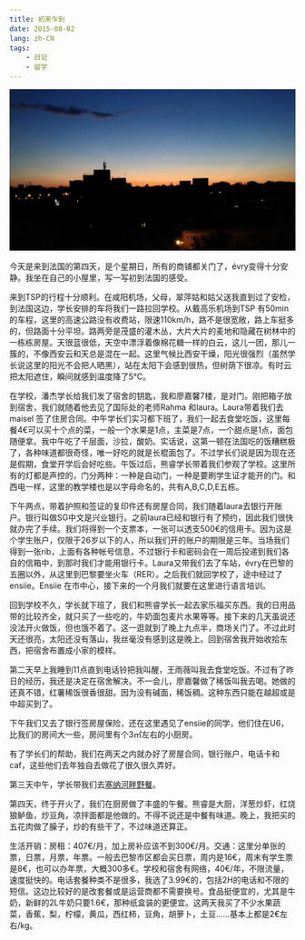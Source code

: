 ```yaml
---
title: 初来乍到
date: 2015-08-02
lang: zh-CN
tags:
	- 日记
	- 留学
---
```


![newcomer](/images/newcomer.png)

今天是来到法国的第四天，是个星期日，所有的商铺都关门了，évry变得十分安静。我坐在自己的小屋里，写一写初到法国的感受。

来到TSP的行程十分顺利。在咸阳机场，父母，翠萍姑和姑父送我直到过了安检，到法国这边，学长安排的车将我们一路拉回学校。从戴高乐机场到TSP 有50min  的车程，这里的高速公路没有收费站，限速110km/h，路不是很宽敞，路上车挺多的，但路面十分平坦。路两旁是茂盛的灌木丛，大片大片的麦地和隐藏在树林中的一栋栋房屋。天很蓝很低，天空中漂浮着像棉花糖一样的白云，这儿一团，那儿一簇的，不像西安云和天总是混在一起。这里气候比西安干燥，阳光很强烈（虽然学长说这里的阳光不会把人晒黑），站在太阳下会感到很热，但树荫下很凉。有时云把太阳遮住，瞬间就感到温度降了5℃。

在学校，潘杰学长给我们发了宿舍的钥匙，我和廖嘉馨7楼，是对门。刚把箱子放到宿舍，我们就随着他去见了国际处的老师Rahma  和laura。Laura带着我们去maisel  签了住房合同。中午学长们实习都下班了，我们一起去食堂吃饭，这里每餐4€可以买十个点的菜，一般一个水果是1点，主菜是7点，一个甜点是1点，面包随便拿。我中午吃了千层面，沙拉，酸奶。实话说，这第一顿在法国吃的饭糟糕极了，各种味道都很奇怪，唯一好吃的就是长棍面包了。不过学长们说是因为现在还是假期，食堂开学后会好吃些。午饭过后，熊睿学长带着我们参观了学校。这里所有的灯都是声控的，门分两种：一种是自动门，一种是要刷学生证才能开的门。和西电一样，这里的教学楼也是以字母命名的，共有A,B,C,D,E五栋。

下午两点，带着护照和签证的复印件还有房屋合同，我们随着laura去银行开账户。银行叫做SG中文是兴业银行。之前laura已经和银行有了预约，因此我们很快就办完了手续。我们将得到一个支票本，一张可以透支500€的信用卡。因为这是个学生账户，仅限于26岁以下的人，所以我们开的账户的期限是三年。当场我们得到一张rib，上面有各种帐号信息，不过银行卡和密码会在一周后投递到我们各自的信箱中，到那时我们才能用银行卡。Laura又带我们去了车站，évry在巴黎的五圈以外，从这里到巴黎要坐火车（RER）。之后我们就回学校了，途中经过了ensiie。Ensiie 在市中心，接下来的一个月我们就要在这里进行语言培训。

回到学校不久，学长就下班了，我们和熊睿学长一起去家乐福买东西。我的日用品带的比较齐全，就只买了一些吃的，牛奶面包麦片水果等等。接下来的几天虽说还没法开火做饭，但也饿不着了。这一逛就到了晚上九点半，商场关门了。不过此时天还很亮，太阳还没有落山，我丝毫没有感到这是晚上。回到宿舍我开始收拾东西，把宿舍布置成小家的模样。

第二天早上我睡到11点直到电话铃把我叫醒，王雨薇叫我去食堂吃饭。不过有了昨日的经历，我还是决定在宿舍解决。不一会儿，廖嘉馨做了稀饭叫我去喝。她做的还真不错，红薯稀饭很香很甜。因为没有碱面，稀饭稠。这种东西只能在越超或是中超买到了。

下午我们又去了银行签房屋保险，还在这里遇见了ensiie的同学，他们住在U6，比我们的房间大一些，房间里有个3㎡左右的小厨房。

有了学长们的帮助，我们在两天之内就办好了房屋合同，银行账户，电话卡和caf，这些他们去年独自去做花了很久很久弄好。

第三天中午，学长带我们去[塞纳河畔野餐](http://chine.wp.tem-tsp.eu/2015/08/03/新生活开始的地方/)。

第四天，终于开火了，我们在厨房做了丰盛的午餐。熊睿是大厨，洋葱炒虾，红烧狼鲈鱼，炒豆角，凉拌面都是他做的。不得不说还是中餐有味道。晚上，我把买的五花肉做了臊子，炒的有些干了，不过味道还算正。

生活开销：房租：407€/月，加上房补应该不到300€/月。交通：这里分单张的票，日票，月票，年票。一般去巴黎市区都会买日票，周内是16€，周末有学生票是8€，也可以办年票，大概300多€。学校和宿舍有网络，40€/年，不限流量，速度挺快的。电话套餐种类不是很多，我选了3.99€的，包括2H的电话和不限的短信。这边比较好的是改套餐或是运营商都不需要换号。食品挺便宜的，尤其是牛奶，新鲜的2L牛奶只要1.6€，那种纸盒装的更便宜。这两天我买了不少水果蔬菜，香蕉，梨，柠檬，黄瓜，西红柿，豆角，胡萝卜，土豆……基本上都是2€左右/kg。